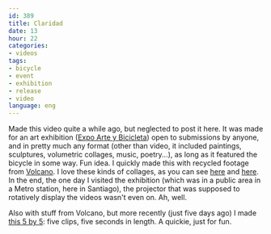 ```yaml
---
id: 389
title: Claridad
date: 13
hour: 22
categories:
- videos
tags:
- bicycle
- event
- exhibition
- release
- video
language: eng
---
```


<video-embed service="vimeo" id="6187924" width="500" height="375" />

Made this video quite a while ago, but neglected to post it here. It was made for an art exhibition ([Expo Arte y Bicicleta](http://www.bicicultura.cl/2009/09/07/con-exposicion-de-arte-y-bicicleta-se-inauguro-iv-festival-internacional-de-bicicultura-de-santiago-2009)) open to submissions by anyone, and in pretty much any format (other than video, it included paintings, sculptures, volumetric collages, music, poetry...), as long as it featured the bicycle in some way. Fun idea. I quickly made this with recycled footage from [Volcano](/2009/01/volcano/). I love these kinds of collages, as you can see [here](//piclog.agj.cl/index.php?showimage=63) and [here](//piclog.agj.cl/index.php?showimage=64). In the end, the one day I visited the exhibition (which was in a public area in a Metro station, here in Santiago), the projector that was supposed to rotatively display the videos wasn't even on. Ah, well.

Also with stuff from Volcano, but more recently (just five days ago) I made [this 5 by 5](http://www.vimeo.com/7512616): five clips, five seconds in length. A quickie, just for fun.
